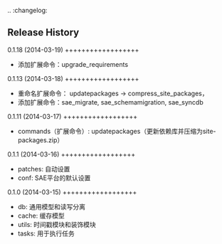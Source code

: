 .. :changelog:

Release History
---------------

0.1.18 (2014-03-19)
++++++++++++++++++

- 添加扩展命令：upgrade_requirements

0.1.13 (2014-03-18)
++++++++++++++++++

- 重命名扩展命令： updatepackages -> compress_site_packages，
- 添加扩展命令：sae_migrate, sae_schemamigration, sae_syncdb

0.1.11 (2014-03-17)
++++++++++++++++++

- commands（扩展命令）: updatepackages（更新依赖库并压缩为site-packages.zip）

0.1.1 (2014-03-16)
++++++++++++++++++

- patches: 自动设置
- conf: SAE平台的默认设置

0.1.0 (2014-03-15)
++++++++++++++++++

- db: 通用模型和读写分离
- cache: 缓存模型
- utils: 时间戳模块和装饰模块
- tasks: 用于执行任务